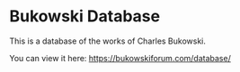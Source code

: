 # Bukowski Database

This is a database of the works of Charles Bukowski.

You can view it here: https://bukowskiforum.com/database/




